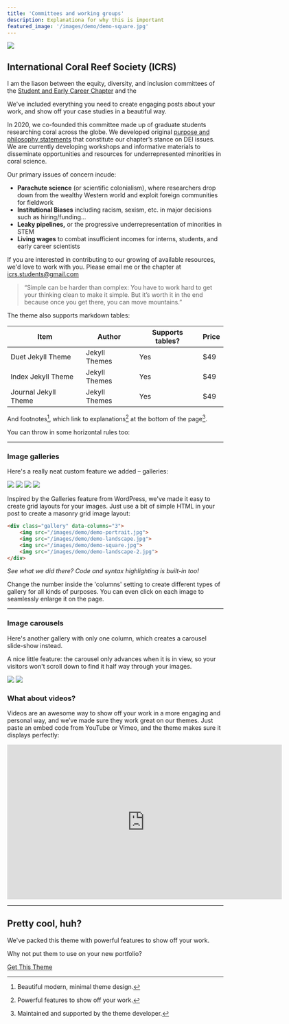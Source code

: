 ```yaml
---
title: 'Committees and working groups'
description: Explanationa for why this is important
featured_image: '/images/demo/demo-square.jpg'
---
```


![](/images/demo/demo-landscape.jpg)

## International Coral Reef Society (ICRS) 

I am the liason between the equity, diversity, and inclusion committees of the [Student and Early Career Chapter](https://www.coralreefstudents.org/)
and the 

We've included everything you need to create engaging posts about your work, and show off your case studies in a beautiful way.

In 2020, we co-founded this committee made up of graduate students researching coral across the globe. We developed original [purpose and philosophy 
statements](https://www.coralreefstudents.org/edi) that constitute our chapter’s stance on DEI issues. We are currently developing workshops and 
informative materials to disseminate opportunities and resources for underrepresented minorities in coral science.

Our primary issues of concern incude:

* **Parachute science** (or scientific colonialism), where researchers drop down from the wealthy Western world and exploit foreign communities for fieldwork
* **Institutional Biases** including racism, sexism, etc. in major decisions such as hiring/funding...
* **Leaky pipelines,** or the progressive underrepresentation of minorities in STEM
* **Living wages** to combat insufficient incomes for interns, students, and early career scientists


If you are interested in contributing to our growing of available resources, we'd love to work with you. Please email me or the chapter at icrs.students@gmail.com

> “Simple can be harder than complex: You have to work hard to get your thinking clean to make it simple. But it’s worth it in the end because once you get there, you can move mountains.”

The theme also supports markdown tables:

| Item                 | Author        | Supports tables? | Price |
|----------------------|---------------|------------------|-------|
| Duet Jekyll Theme    | Jekyll Themes | Yes              | $49   |
| Index Jekyll Theme   | Jekyll Themes | Yes              | $49   |
| Journal Jekyll Theme | Jekyll Themes | Yes              | $49   |

And footnotes[^1], which link to explanations[^2] at the bottom of the page[^3].

[^1]: Beautiful modern, minimal theme design.
[^2]: Powerful features to show off your work.
[^3]: Maintained and supported by the theme developer.

You can throw in some horizontal rules too:

---

### Image galleries

Here's a really neat custom feature we added – galleries:

<div class="gallery" data-columns="3">
	<img src="/images/demo/demo-portrait.jpg">
	<img src="/images/demo/demo-landscape.jpg">
	<img src="/images/demo/demo-square.jpg">
	<img src="/images/demo/demo-landscape-2.jpg">
</div>

Inspired by the Galleries feature from WordPress, we've made it easy to create grid layouts for your images. Just use a bit of simple HTML in your post to create a masonry grid image layout:

```html
<div class="gallery" data-columns="3">
    <img src="/images/demo/demo-portrait.jpg">
    <img src="/images/demo/demo-landscape.jpg">
    <img src="/images/demo/demo-square.jpg">
    <img src="/images/demo/demo-landscape-2.jpg">
</div>
```

*See what we did there? Code and syntax highlighting is built-in too!*

Change the number inside the 'columns' setting to create different types of gallery for all kinds of purposes. You can even click on each image to seamlessly enlarge it on the page.

---

### Image carousels

Here's another gallery with only one column, which creates a carousel slide-show instead.

A nice little feature: the carousel only advances when it is in view, so your visitors won't scroll down to find it half way through your images.

<div class="gallery" data-columns="1">
	<img src="/images/demo/demo-landscape.jpg">
	<img src="/images/demo/demo-landscape-2.jpg">
</div>

### What about videos?

Videos are an awesome way to show off your work in a more engaging and personal way, and we’ve made sure they work great on our themes. Just paste an embed code from YouTube or Vimeo, and the theme makes sure it displays perfectly:

<iframe src="https://player.vimeo.com/video/148003889" width="640" height="360" frameborder="0" allowfullscreen></iframe>

---

## Pretty cool, huh?

We've packed this theme with powerful features to show off your work.

Why not put them to use on your new portfolio?

<a href="https://jekyllthemes.io/theme/personal-website-jekyll-theme" class="button button--large">Get This Theme</a>
